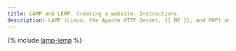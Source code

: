 ```yaml
---
title: LAMP and LEMP. Creating a website. Instructions
description: LAMP (Linux, the Apache HTTP Server, {{ MY }}, and PHP) and LEMP (its variation where Apache is replaced with Nginx) are popular component kits for deploying web applications and dynamic websites. In this tutorial, you will learn to deploy LAMP in a {{ yandex-cloud }} infrastructure. This will get you a VM that will run a web server for your website.
---
```


{% include [lamp-lemp](../../../_tutorials/web/lamp-lemp.md) %}